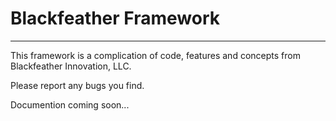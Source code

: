 # Blackfeather Framework
------------

This framework is a complication of code, features and concepts from Blackfeather Innovation, LLC.

Please report any bugs you find.

Documention coming soon...
